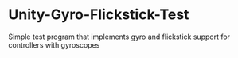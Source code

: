 # Unity-Gyro-Flickstick-Test
Simple test program that implements gyro and flickstick support for controllers with gyroscopes
